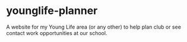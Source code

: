 # younglife-planner
A website for my Young Life area (or any other) to help plan club or see contact work opportunities at our school.
